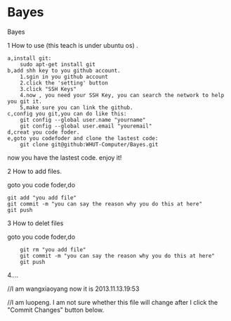Bayes
=====

Bayes

1 How to use (this teach is under ubuntu os) .

	a,install git:
		sudo apt-get install git
	b,add shh key to you github account.
		1.sgin in you github account 
		2.click the 'setting' button
		3.click "SSH Keys"
		4.now , you need your SSH Key, you can search the network to help you git it.
		5,make sure you can link the github.
	c,config you git,you can do like this: 
		git config --global user.name "yourname"
		git config --global user.email "youremail"
	d,creat you code foder.
	e,goto you codefoder and clone the lastest code:
		git clone git@github:WHUT-Computer/Bayes.git
		
now you have the lastest code. enjoy it!


2 How to add files.

goto you code foder,do

	git add "you add file"
	git commit -m "you can say the reason why you do this at here"
	git push
	

3 How to delet files

goto you code foder,do

        git rm "you add file"
        git commit -m "you can say the reason why you do this at here"
        git push
        

4....


//I am wangxiaoyang  now it is 2013.11.13.19:53

//I am luopeng. I am not sure whether this file will change after I click the "Commit Changes" button below.

